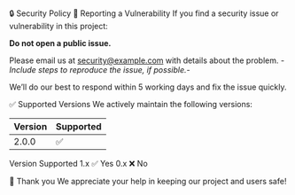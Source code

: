 🔒 Security Policy
📢 Reporting a Vulnerability
If you find a security issue or vulnerability in this project:

**Do not open a public issue.**

Please email us at security@example.com with details about the problem.
_-Include steps to reproduce the issue, if possible.-_

We’ll do our best to respond within 5 working days and fix the issue quickly.

✅ Supported Versions
We actively maintain the following versions:

| Version | Supported          |
| ------- | ------------------ |
| 2.0.0   | :white_check_mark: |


Version	Supported
1.x	✅ Yes
0.x	❌ No

🙏 Thank you
We appreciate your help in keeping our project and users safe!
